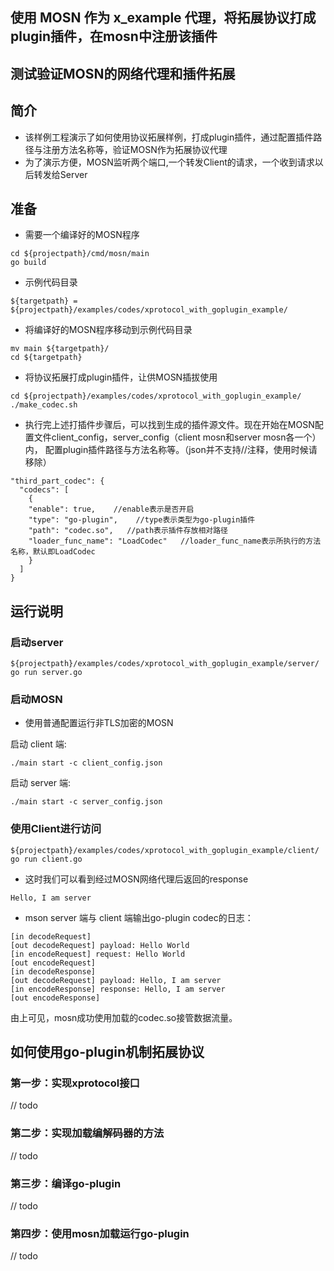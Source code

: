 ## 使用 MOSN 作为 x_example 代理，将拓展协议打成plugin插件，在mosn中注册该插件

## 测试验证MOSN的网络代理和插件拓展

## 简介

+ 该样例工程演示了如何使用协议拓展样例，打成plugin插件，通过配置插件路径与注册方法名称等，验证MOSN作为拓展协议代理
+ 为了演示方便，MOSN监听两个端口,一个转发Client的请求，一个收到请求以后转发给Server

## 准备

+ 需要一个编译好的MOSN程序

```
cd ${projectpath}/cmd/mosn/main
go build
```

+ 示例代码目录

```
${targetpath} = ${projectpath}/examples/codes/xprotocol_with_goplugin_example/
```

+ 将编译好的MOSN程序移动到示例代码目录

```
mv main ${targetpath}/
cd ${targetpath}
```

+ 将协议拓展打成plugin插件，让供MOSN插拔使用

```
cd ${projectpath}/examples/codes/xprotocol_with_goplugin_example/
./make_codec.sh
```

+ 执行完上述打插件步骤后，可以找到生成的插件源文件。现在开始在MOSN配置文件client_config，server_config（client mosn和server mosn各一个）内， 
  配置plugin插件路径与方法名称等。（json并不支持//注释，使用时候请移除）

```
"third_part_codec": {
  "codecs": [
    {
    "enable": true,    //enable表示是否开启
    "type": "go-plugin",    //type表示类型为go-plugin插件
    "path": "codec.so",   //path表示插件存放相对路径
    "loader_func_name": "LoadCodec"   //loader_func_name表示所执行的方法名称，默认即LoadCodec
    }
  ]
}
```

## 运行说明

### 启动server

```
${projectpath}/examples/codes/xprotocol_with_goplugin_example/server/
go run server.go
```

### 启动MOSN

+ 使用普通配置运行非TLS加密的MOSN

启动 client 端:

```
./main start -c client_config.json
```

启动 server 端:

```
./main start -c server_config.json
```

### 使用Client进行访问

```
${projectpath}/examples/codes/xprotocol_with_goplugin_example/client/
go run client.go
```

+ 这时我们可以看到经过MOSN网络代理后返回的response

```
Hello, I am server
```

+ mson server 端与 client 端输出go-plugin codec的日志：

```
[in decodeRequest]
[out decodeRequest] payload: Hello World
[in encodeRequest] request: Hello World
[out encodeRequest]
[in decodeResponse]
[out decodeRequest] payload: Hello, I am server
[in encodeResponse] response: Hello, I am server
[out encodeResponse]
```

由上可见，mosn成功使用加载的codec.so接管数据流量。

## 如何使用go-plugin机制拓展协议

### 第一步：实现xprotocol接口
// todo

### 第二步：实现加载编解码器的方法
// todo

### 第三步：编译go-plugin
// todo

### 第四步：使用mosn加载运行go-plugin
// todo